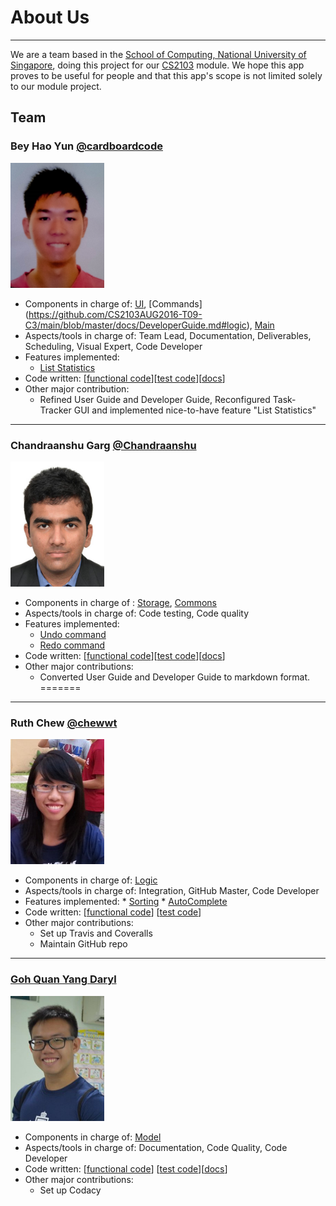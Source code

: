 <!-- @@author A0139422J-->
# About Us
---

We are a team based in the [School of Computing, National University of Singapore](http://www.comp.nus.edu.sg), doing this project for our [CS2103](http://www.comp.nus.edu.sg/~cs2103/AY1617S1/) module. We hope this app proves to be useful for people and that this app's scope is not limited solely to our module project.

## Team
### Bey Hao Yun [@cardboardcode](https://github.com/cardboardcode) <br>
<img src="images/beyhaoyun.jpg" height="200p" width="150p"><br>

*   Components in charge of: [UI](https://github.com/CS2103AUG2016-T09-C3/main/blob/master/docs/DeveloperGuide.md#ui), [Commands] (https://github.com/CS2103AUG2016-T09-C3/main/blob/master/docs/DeveloperGuide.md#logic), [Main](https://github.com/CS2103AUG2016-T09-C3/main/blob/master/docs/DeveloperGuide.md#main)
*   Aspects/tools in charge of: Team Lead, Documentation, Deliverables, Scheduling, Visual Expert, Code Developer
*   Features implemented:
    -   [List Statistics](https://github.com/CS2103AUG2016-T09-C3/main/blob/master/docs/UserGuide.md#5-undo-a-task)
*   Code written: [[functional code](https://github.com/CS2103AUG2016-T09-C3/main/blob/master/collated/main/A0139422J.md)][[test code](https://github.com/CS2103AUG2016-T09-C3/main/blob/master/collated/test/A0139422J.md)][[docs](https://github.com/CS2103AUG2016-T09-C3/main/blob/master/collated/docs/A0139422J.md)]
*   Other major contribution:
    -   Refined User Guide and Developer Guide, Reconfigured Task-Tracker GUI and implemented nice-to-have feature "List Statistics"
    
---
<!-- @@author A0142686X-->
### Chandraanshu Garg [@Chandraanshu](https://github.com/Chandraanshu)
<img src="images/chandra.jpg" height="200p" width="150p"> <br>
*   Components in charge of : [Storage](https://github.com/CS2103AUG2016-T09-C3/main/blob/master/docs/DeveloperGuide.md#storage-component), [Commons](https://github.com/CS2103AUG2016-T09-C3/main/tree/master/task-tracker/src/main/java/main/commons)
*   Aspects/tools in charge of: Code testing, Code quality
*   Features implemented:
    -   [Undo command](https://github.com/CS2103AUG2016-T09-C3/main/blob/master/docs/UserGuide.md#5-undo-a-task)
    -   [Redo command](https://github.com/CS2103AUG2016-T09-C3/main/blob/master/docs/UserGuide.md#6-redo-a-task)
*   Code written: [[functional code](https://github.com/CS2103AUG2016-T09-C3/main/blob/master/collated/main/A0142686X.md)][[test code](https://github.com/CS2103AUG2016-T09-C3/main/blob/master/collated/test/A0142686X.md)][[docs]()]
* Other major contributions: 
    * Converted User Guide and Developer Guide to markdown format.
=======

---
<!-- @@author A0144132W -->
### Ruth Chew [@chewwt](https://github.com/chewwt)<br>
<img src="images/ruth.jpg" height="200p" width="150p"> <br>

*    Components in charge of: [Logic](https://github.com/CS2103AUG2016-T09-C3/main/tree/master/task-tracker/src/main/java/main/logic)
*    Aspects/tools in charge of: Integration, GitHub Master, Code Developer
*    Features implemented:
    * [Sorting](https://github.com/CS2103AUG2016-T09-C3/main/tree/master/task-tracker/src/main/java/main/model/filter)
    * [AutoComplete](https://github.com/CS2103AUG2016-T09-C3/main/tree/master/task-tracker/src/main/java/main/logic/autocomplete)
* Code written: [[functional code](https://github.com/CS2103AUG2016-T09-C3/main/blob/master/collated/main/A0144132W.md)] [[test code](https://github.com/CS2103AUG2016-T09-C3/main/blob/master/collated/test/A0144132W.md)]
* Other major contributions: 
    * Set up Travis and Coveralls
    * Maintain GitHub repo

---
<!-- @@author A0139750B -->    
### [Goh Quan Yang Daryl](https://github.com/darylgqy) <br>
<img src="images/Daryl.jpg" height="200p" width="150p"> <br>

*    Components in charge of: [Model](https://github.com/CS2103AUG2016-T09-C3/main/tree/master/task-tracker/src/main/java/main/logic)
*    Aspects/tools in charge of: Documentation, Code Quality, Code Developer
* Code written: [[functional code](https://github.com/CS2103AUG2016-T09-C3/main/blob/v0.4/collated/main/A0139750B.md)] [[test code](https://github.com/CS2103AUG2016-T09-C3/main/blob/v0.4/collated/test/A0139750Bunused.md)][[docs](https://github.com/CS2103AUG2016-T09-C3/main/blob/v0.4/collated/docs/A0139750B.md)]
* Other major contributions: 
    * Set up Codacy
